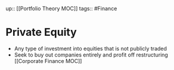 up:: [[Portfolio Theory MOC]]
tags:: #Finance  
# Private Equity
- Any type of investment into equities that is not publicly traded
- Seek to buy out companies entirely and profit off restructuring [[Corporate Finance MOC]]